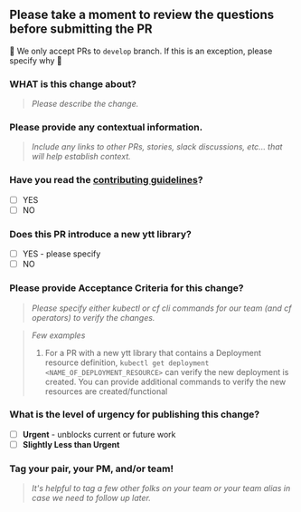 ## Please take a moment to review the questions before submitting the PR

🚫 We only accept PRs to `develop` branch. If this is an exception, please specify why 🚫

### WHAT is this change about?

> _Please describe the change._

### Please provide any contextual information.

> _Include any links to other PRs, stories, slack discussions, etc... that will help establish context._

### Have you read the [contributing guidelines](https://github.com/cloudfoundry/cf-for-k8s/blob/master/.github/contributing.md)?

- [ ] YES
- [ ] NO

### Does this PR introduce a new ytt library?

- [ ] YES - please specify
- [ ] NO

### Please provide Acceptance Criteria for this change?

> _Please specify either kubectl or cf cli commands for our team (and cf operators) to verify the changes._

> _Few examples_
> 1. For a PR with a new ytt library that contains a Deployment resource definition, `kubectl get deployment <NAME_OF_DEPLOYMENT_RESOURCE>` can verify the new deployment is created. You can provide additional commands to verify the new resources are created/functional

### What is the level of urgency for publishing this change?

- [ ] **Urgent** - unblocks current or future work
- [ ] **Slightly Less than Urgent**

### Tag your pair, your PM, and/or team!

> _It's helpful to tag a few other folks on your team or your team alias in case we need to follow up later._
